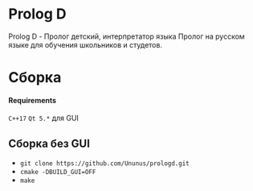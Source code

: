 # Prolog D
Prolog D - Пролог детский, интерпретатор языка Пролог на русском языке для обучения школьников и студетов.

# Сборка
#### Requirements
`C++17`
`Qt 5.*` для GUI

## Сборка без GUI

 - `git clone https://github.com/Ununus/prologd.git`
 - `cmake -DBUILD_GUI=OFF`
 - `make`
